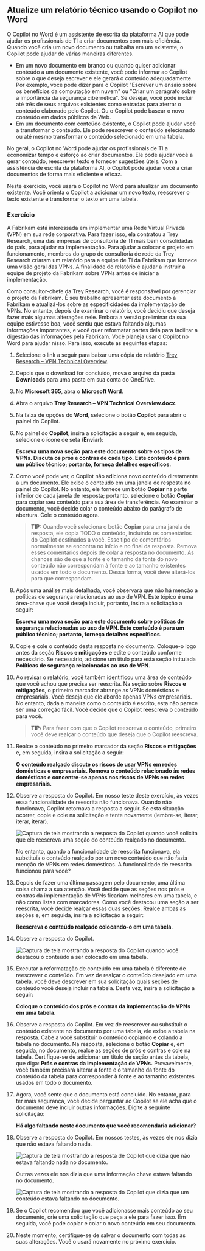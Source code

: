 
Atualize um relatório técnico usando o Copilot no Word
---
O Copilot no Word é um assistente de escrita da plataforma AI que pode ajudar os profissionais de TI a criar documentos com mais eficiência. Quando você cria um novo documento ou trabalha em um existente, o Copilot pode ajudar de várias maneiras diferentes.

 -  Em um novo documento em branco ou quando quiser adicionar conteúdo a um documento existente, você pode informar ao Copilot sobre o que deseja escrever e ele gerará o conteúdo adequadamente. Por exemplo, você pode dizer para o Copilot "Escrever um ensaio sobre os benefícios da computação em nuvem" ou "Criar um parágrafo sobre a importância da segurança cibernética". Se desejar, você pode incluir até três de seus arquivos existentes como entradas para aterrar o conteúdo elaborado pelo Copilot. Ou o Copilot pode basear o novo conteúdo em dados públicos da Web.
 -  Em um documento com conteúdo existente, o Copilot pode ajudar você a transformar o conteúdo. Ele pode reescrever o conteúdo selecionado ou até mesmo transformar o conteúdo selecionado em uma tabela.

No geral, o Copilot no Word pode ajudar os profissionais de TI a economizar tempo e esforço ao criar documentos. Ele pode ajudar você a gerar conteúdo, reescrever texto e fornecer sugestões úteis. Com a assistência de escrita da plataforma AI, o Copilot pode ajudar você a criar documentos de forma mais eficiente e eficaz.

Neste exercício, você usará o Copilot no Word para atualizar um documento existente. Você orienta o Copilot a adicionar um novo texto, reescrever o texto existente e transformar o texto em uma tabela.

### Exercício

A Fabrikam está interessada em implementar uma Rede Virtual Privada (VPN) em sua rede corporativa. Para fazer isso, ela contratou a Trey Research, uma das empresas de consultoria de TI mais bem consolidadas do país, para ajudar na implementação. Para ajudar a colocar o projeto em funcionamento, membros do grupo de consultoria de rede da Trey Research criaram um relatório para a equipe de TI da Fabrikam que fornece uma visão geral das VPNs. A finalidade do relatório é ajudar a instruir a equipe de projeto da Fabrikam sobre VPNs antes de iniciar a implementação.

Como consultor-chefe da Trey Research, você é responsável por gerenciar o projeto da Fabrikam. É seu trabalho apresentar este documento à Fabrikam e atualizá-los sobre as especificidades da implementação de VPNs. No entanto, depois de examinar o relatório, você decidiu que deseja fazer mais algumas alterações nele. Embora a versão preliminar da sua equipe estivesse boa, você sentiu que estava faltando algumas informações importantes, e você quer reformatar partes dela para facilitar a digestão das informações pela Fabrikam. Você planeja usar o Copilot no Word para ajudar nisso. Para isso, execute as seguintes etapas:

1.  Selecione o link a seguir para baixar uma cópia do relatório [Trey Research – VPN Technical Overview](https://edxinteractivepage.blob.core.windows.net/ms-4004/Trey%20Research%20-%20VPN%20Technical%20Overview.docx).
2.  Depois que o download for concluído, mova o arquivo da pasta **Downloads** para uma pasta em sua conta do OneDrive.
3.  No **Microsoft 365**, abra o **Microsoft Word**.
4.  Abra o arquivo **Trey Research – VPN Technical Overview.docx**.
5.  Na faixa de opções do **Word**, selecione o botão **Copilot** para abrir o painel do Copilot.
6.  No painel do **Copilot**, insira a solicitação a seguir e, em seguida, selecione o ícone de seta (**Enviar**):
    
    **Escreva uma nova seção para este documento sobre os tipos de VPNs. Discuta os prós e contras de cada tipo. Este conteúdo é para um público técnico; portanto, forneça detalhes específicos.**
7.  Como você pode ver, o Copilot não adiciona novo conteúdo diretamente a um documento. Ele exibe o conteúdo em uma janela de resposta no painel do Copilot. No entanto, ele fornece um botão **Copiar** na parte inferior de cada janela de resposta; portanto, selecione o botão **Copiar** para copiar seu conteúdo para sua área de transferência. Ao examinar o documento, você decide colar o conteúdo abaixo do parágrafo de abertura. Cole o conteúdo agora.
    
    > **TIP:** Quando você seleciona o botão **Copiar** para uma janela de resposta, ele copia TODO o conteúdo, incluindo os comentários do Copilot destinados a você. Esse tipo de comentários normalmente se encontra no início e no final da resposta. Remova esses comentários depois de colar a resposta no documento. As chances são de que a fonte e o tamanho da fonte do novo conteúdo não correspondam à fonte e ao tamanho existentes usados em todo o documento. Dessa forma, você deve alterá-los para que correspondam.

8.  Após uma análise mais detalhada, você observará que não há menção a políticas de segurança relacionadas ao uso de VPN. Este tópico é uma área-chave que você deseja incluir, portanto, insira a solicitação a seguir:
    
    **Escreva uma nova seção para este documento sobre políticas de segurança relacionadas ao uso de VPN. Este conteúdo é para um público técnico; portanto, forneça detalhes específicos.**
9.  Copie e cole o conteúdo desta resposta no documento. Coloque-o logo antes da seção **Riscos e mitigações** e edite o conteúdo conforme necessário. Se necessário, adicione um título para esta seção intitulada **Políticas de segurança relacionadas ao uso de VPN**.
10. Ao revisar o relatório, você também identificou uma área de conteúdo que você achou que precisa ser reescrita. Na seção sobre **Riscos e mitigações**, o primeiro marcador abrange as VPNs domésticas e empresariais. Você deseja que ele aborde apenas VPNs empresariais. No entanto, dada a maneira como o conteúdo é escrito, esta não parece ser uma correção fácil. Você decide que o Copilot reescreva o conteúdo para você.
    
    > **TIP:** Para fazer com que o Copilot reescreva o conteúdo, primeiro você deve realçar o conteúdo que deseja que o Copilot reescreva.
    
11. Realce o conteúdo no primeiro marcador da seção **Riscos e mitigações** e, em seguida, insira a solicitação a seguir:
    
    **O conteúdo realçado discute os riscos de usar VPNs em redes domésticas e empresariais. Remova o conteúdo relacionado às redes domésticas e concentre-se apenas nos riscos de VPNs em redes empresariais.** 
12. Observe a resposta do Copilot. Em nosso teste deste exercício, às vezes essa funcionalidade de reescrita não funcionava. Quando não funcionava, Copilot retornava a resposta a seguir. Se esta situação ocorrer, copie e cole na solicitação e tente novamente (lembre-se, iterar, iterar, iterar).

    ![Captura de tela mostrando a resposta do Copilot quando você solicita que ele reescreva uma seção do conteúdo realçado no documento.](../media/copilot-word-rewrite-message-6814b109.png)
    
    
    No entanto, quando a funcionalidade de reescrita funcionava, ela substituía o conteúdo realçado por um novo conteúdo que não fazia menção de VPNs em redes domésticas. A funcionalidade de reescrita funcionou para você?
14. Depois de fazer uma última passagem pelo documento, uma última coisa chama a sua atenção. Você decide que as seções nos prós e contras da implementação de VPNs ficariam melhores em uma tabela, e não como listas com marcadores. Como você destacou uma seção a ser reescrita, você decide realçar essas duas seções. Realce ambas as seções e, em seguida, insira a solicitação a seguir:
    
    **Reescreva o conteúdo realçado colocando-o em uma tabela**.
15. Observe a resposta do Copilot.

    ![Captura de tela mostrando a resposta do Copilot quando você destacou o conteúdo a ser colocado em uma tabela.](../media/copilot-word-table-message-04366b21.png)
    
16. Executar a reformatação de conteúdo em uma tabela é diferente de reescrever o conteúdo. Em vez de realçar o conteúdo desejado em uma tabela, você deve descrever em sua solicitação quais seções de conteúdo você deseja incluir na tabela. Desta vez, insira a solicitação a seguir:
    
    **Coloque o conteúdo dos prós e contras da implementação de VPNs em uma tabela**.
17. Observe a resposta do Copilot. Em vez de reescrever ou substituir o conteúdo existente no documento por uma tabela, ele exibe a tabela na resposta. Cabe a você substituir o conteúdo copiando e colando a tabela no documento. Na resposta, selecione o botão **Copiar** e, em seguida, no documento, realce as seções de prós e contras e cole na tabela. Certifique-se de adicionar um título de seção antes da tabela, que diga: **Prós e contras da implementação de VPNs.** Provavelmente, você também precisará alterar a fonte e o tamanho da fonte do conteúdo da tabela para corresponder à fonte e ao tamanho existentes usados em todo o documento.
18. Agora, você sente que o documento está concluído. No entanto, para ter mais segurança, você decide perguntar ao Copilot se ele acha que o documento deve incluir outras informações. Digite a seguinte solicitação:
    
    **Há algo faltando neste documento que você recomendaria adicionar?**
19. Observe a resposta do Copilot. Em nossos testes, às vezes ele nos dizia que não estava faltando nada.

    ![Captura de tela mostrando a resposta de Copilot que dizia que não estava faltando nada no documento.](../media/copilot-word-missing-message-c39cf0e6.png)
    
    
    Outras vezes ele nos dizia que uma informação chave estava faltando no documento.
    
    ![Captura de tela mostrando a resposta do Copilot que dizia que um conteúdo estava faltando no documento.](../media/copilot-word-add-more-message-f0e586c3.png)
    
19. Se o Copilot recomendou que você adicionasse mais conteúdo ao seu documento, crie uma solicitação que peça a ele para fazer isso. Em seguida, você pode copiar e colar o novo conteúdo em seu documento.
20. Neste momento, certifique-se de salvar o documento com todas as suas alterações. Você o usará novamente no próximo exercício.
